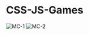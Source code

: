 # CSS-JS-Games
![MC-1](https://user-images.githubusercontent.com/97016474/158764486-c7356a45-3854-4727-8e9b-79a264e6ac33.PNG)
![MC-2](https://user-images.githubusercontent.com/97016474/158764514-824bb3c9-ae24-4958-9410-f69f7f607720.PNG)
